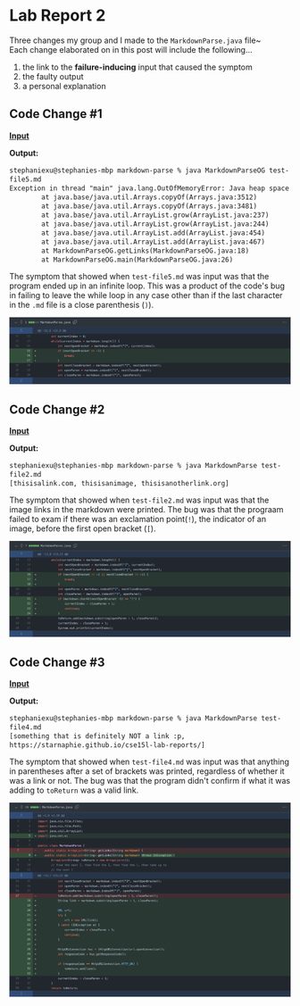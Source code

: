 # Lab Report 2
Three changes my group and I made to the ```MarkdownParse.java``` file~<br/>
Each change elaborated on in this post will include the following...
1. the link to the **failure-inducing** input that caused the symptom
2. the faulty output
3. a personal explanation

## Code Change #1
[**Input**](https://github.com/Starnaphie/markdown-parse/blob/main/test-file5.md)

**Output:**
```
stephaniexu@stephanies-mbp markdown-parse % java MarkdownParseOG test-file5.md
Exception in thread "main" java.lang.OutOfMemoryError: Java heap space
        at java.base/java.util.Arrays.copyOf(Arrays.java:3512)
        at java.base/java.util.Arrays.copyOf(Arrays.java:3481)
        at java.base/java.util.ArrayList.grow(ArrayList.java:237)
        at java.base/java.util.ArrayList.grow(ArrayList.java:244)
        at java.base/java.util.ArrayList.add(ArrayList.java:454)
        at java.base/java.util.ArrayList.add(ArrayList.java:467)
        at MarkdownParseOG.getLinks(MarkdownParseOG.java:18)
        at MarkdownParseOG.main(MarkdownParseOG.java:26)
```
The symptom that showed when ```test-file5.md``` was input was that the program ended up in an infinite loop. This was a product of the code's bug in failing to leave the while loop in any case other than if the last character in the ```.md``` file is a close parenthesis (```)```).

![Fix #1](photos/lr2/pic1.png)

## Code Change #2
[**Input**](https://github.com/kate-romero/markdown-parse/blob/main/imageLink.md)

**Output:**
```
stephaniexu@stephanies-mbp markdown-parse % java MarkdownParse test-file2.md
[thisisalink.com, thisisanimage, thisisanotherlink.org]
```
The symptom that showed when ```test-file2.md``` was input was that the image links in the markdown were printed. The bug was that the prograam failed to exam if there was an exclamation point(```!```), the indicator of an image, before the first open bracket (```[```).

![Fix #2](photos/lr2/pic2.png)

## Code Change #3
[**Input**](https://github.com/Starnaphie/markdown-parse/blob/main/test-file4.md)

**Output:**
```
stephaniexu@stephanies-mbp markdown-parse % java MarkdownParse test-file4.md
[something that is definitely NOT a link :p, https://starnaphie.github.io/cse15l-lab-reports/]
```
The symptom that showed when ```test-file4.md``` was input was that anything in parentheses after a set of brackets was printed, regardless of whether it was a link or not. The bug was that the program didn't confirm if what it was adding to ```toReturn``` was a valid link.

![Fix #3](photos/lr2/pic3.png)